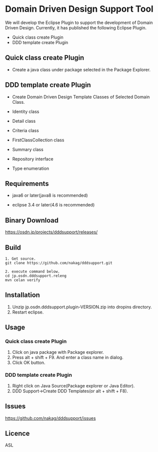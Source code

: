 # Domain Driven Design Support Tool

We will develop the Eclipse Plugin to support the development of Domain Driven Design.
Currently, it has published the following Eclipse Plugin.

- Quick class create Plugin
- DDD template create Plugin

## Quick class create Plugin
- Create a java class under package selected in the Package Explorer.

## DDD template create Plugin

- Create Domain Driven Design Template Classes of Selected Domain Class.

 - Identity class
 - Detail class
 - Criteria class
 - FirstClassCollection class
 - Summary class
 - Repository interface
 - Type enumeration

## Requirements

- java6 or later(java8 is recommended)

- eclipse 3.4 or later(4.6 is recommended)

## Binary Download
https://osdn.jp/projects/dddsupport/releases/

## Build

```
1. Get source.
git clone https://github.com/nakag/dddsupport.git

2. execute command below.
cd jp.osdn.dddsupport.releng
mvn celan verify

```

## Installation
1. Unzip jp.osdn.dddsupport.plugin-VERSION.zip into dropins directory.
1. Restart eclipse.

## Usage
### Quick class create Plugin

1. Click on java package with Package explorer.
2. Press alt + shift + F9. And enter a class name in dialog.
3. Click OK button.

### DDD template create Plugin

1. Right click on Java Source(Package explorer or Java Editor).
1. DDD Support->Create DDD Templates(or alt + shift + F8).

## Issues
https://github.com/nakag/dddsupport/issues

## Licence
ASL
